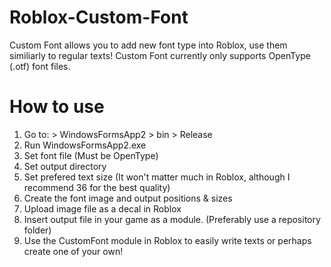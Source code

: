 # Roblox-Custom-Font

Custom Font allows you to add new font type into Roblox, use them similiarly to regular texts!
Custom Font currently only supports OpenType (.otf) font files.

# How to use

1. Go to: > WindowsFormsApp2 > bin > Release
2. Run WindowsFormsApp2.exe
3. Set font file (Must be OpenType)
4. Set output directory
5. Set prefered text size (It won't matter much in Roblox, although I recommend 36 for the best quality)
6. Create the font image and output positions & sizes
7. Upload image file as a decal in Roblox
8. Insert output file in your game as a module. (Preferably use a repository folder)
9. Use the CustomFont module in Roblox to easily write texts or perhaps create one of your own!
